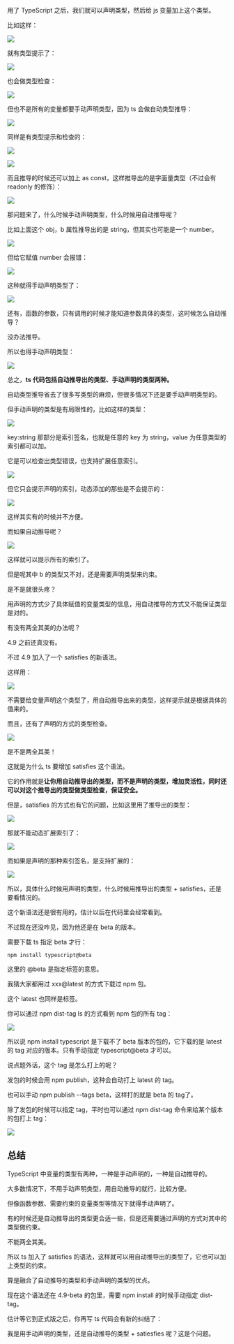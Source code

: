 ﻿用了 TypeScript 之后，我们就可以声明类型，然后给 js 变量加上这个类型。

比如这样：

![](https://p6-juejin.byteimg.com/tos-cn-i-k3u1fbpfcp/839d85fdabfd417da58b26a83766a23d~tplv-k3u1fbpfcp-watermark.image?)

就有类型提示了：

![](https://p1-juejin.byteimg.com/tos-cn-i-k3u1fbpfcp/a09cbb9ed5784dd5a279635edd65c9e2~tplv-k3u1fbpfcp-watermark.image?)

也会做类型检查：

![](https://p3-juejin.byteimg.com/tos-cn-i-k3u1fbpfcp/8c7de116c10e49479139a36962208e6b~tplv-k3u1fbpfcp-watermark.image?)

但也不是所有的变量都要手动声明类型，因为 ts 会做自动类型推导：

![](https://p6-juejin.byteimg.com/tos-cn-i-k3u1fbpfcp/72f234a1afcd484cbd7b229a77715e16~tplv-k3u1fbpfcp-watermark.image?)

同样是有类型提示和检查的：

![](https://p1-juejin.byteimg.com/tos-cn-i-k3u1fbpfcp/209405eef42f4c96b4a9fd76c0cd549b~tplv-k3u1fbpfcp-watermark.image?)

![](https://p1-juejin.byteimg.com/tos-cn-i-k3u1fbpfcp/331cbcf780e14b9b8d72d332621627b3~tplv-k3u1fbpfcp-watermark.image?)

而且推导的时候还可以加上 as const，这样推导出的是字面量类型（不过会有 readonly 的修饰）：

![](https://p6-juejin.byteimg.com/tos-cn-i-k3u1fbpfcp/13c6def9f769427692481c4b5c6eeae4~tplv-k3u1fbpfcp-watermark.image?)

那问题来了，什么时候手动声明类型，什么时候用自动推导呢？

比如上面这个 obj，b 属性推导出的是 string，但其实也可能是一个 number。

![](https://p1-juejin.byteimg.com/tos-cn-i-k3u1fbpfcp/260549661e1a4cd19c9cbd01264fa056~tplv-k3u1fbpfcp-watermark.image?)

但给它赋值 number 会报错：

![](https://p9-juejin.byteimg.com/tos-cn-i-k3u1fbpfcp/2b2c99dddfe54f5285f5151a1dbb72c1~tplv-k3u1fbpfcp-watermark.image?)

这种就得手动声明类型了：

![](https://p6-juejin.byteimg.com/tos-cn-i-k3u1fbpfcp/af795c82c84040e6b826d6ba92f89841~tplv-k3u1fbpfcp-watermark.image?)

还有，函数的参数，只有调用的时候才能知道参数具体的类型，这时候怎么自动推导？

没办法推导。

所以也得手动声明类型：

![](https://p6-juejin.byteimg.com/tos-cn-i-k3u1fbpfcp/ef027010480445fd9adc78246434a3d0~tplv-k3u1fbpfcp-watermark.image?)

总之，**ts 代码包括自动推导出的类型、手动声明的类型两种。**

自动类型推导省去了很多写类型的麻烦，但很多情况下还是要手动声明类型的。

但手动声明的类型是有局限性的，比如这样的类型：

![](https://p3-juejin.byteimg.com/tos-cn-i-k3u1fbpfcp/dc4c8f0d8bb84190a594d15614b1a99f~tplv-k3u1fbpfcp-watermark.image?)

key:string 那部分是索引签名，也就是任意的 key 为 string，value 为任意类型的索引都可以加。

它是可以检查出类型错误，也支持扩展任意索引。

![](https://p6-juejin.byteimg.com/tos-cn-i-k3u1fbpfcp/183373e7c4fe4c15a69c69c3a56d298f~tplv-k3u1fbpfcp-watermark.image?)

但它只会提示声明的索引，动态添加的那些是不会提示的：

![](https://p9-juejin.byteimg.com/tos-cn-i-k3u1fbpfcp/1b95c3811d994beaa0d29705c2fb0e11~tplv-k3u1fbpfcp-watermark.image?)

这样其实有的时候并不方便。

而如果自动推导呢？

![](https://p1-juejin.byteimg.com/tos-cn-i-k3u1fbpfcp/914931b66bc045238ef1ed66db534d65~tplv-k3u1fbpfcp-watermark.image?)

这样就可以提示所有的索引了。

但是呢其中 b 的类型又不对，还是需要声明类型来约束。

是不是就很头疼？

用声明的方式少了具体赋值的变量类型的信息，用自动推导的方式又不能保证类型是对的。

有没有两全其美的办法呢？

4.9 之前还真没有。

不过 4.9 加入了一个 satisfies 的新语法。

这样用：

![](https://p6-juejin.byteimg.com/tos-cn-i-k3u1fbpfcp/3d8c0eb910b346c5bda15fb7557982e7~tplv-k3u1fbpfcp-watermark.image?)

不需要给变量声明这个类型了，用自动推导出来的类型，这样提示就是根据具体的值来的。

而且，还有了声明的方式的类型检查。

![](https://p9-juejin.byteimg.com/tos-cn-i-k3u1fbpfcp/dad0bbbe7b0c40d4bd883975000eaf54~tplv-k3u1fbpfcp-watermark.image?)

是不是两全其美！

这就是为什么 ts 要增加 satisfies 这个语法。

它的作用就是**让你用自动推导出的类型，而不是声明的类型，增加灵活性，同时还可以对这个推导出的类型做类型检查，保证安全。**

但是，satisfies 的方式也有它的问题，比如这里用了推导出的类型：

![](https://p3-juejin.byteimg.com/tos-cn-i-k3u1fbpfcp/6c3ffcc06f644d6c87807e5999086aa7~tplv-k3u1fbpfcp-watermark.image?)

那就不能动态扩展索引了：

![](https://p1-juejin.byteimg.com/tos-cn-i-k3u1fbpfcp/19da355e509448869c32b201a1135050~tplv-k3u1fbpfcp-watermark.image?)

而如果是声明的那种索引签名，是支持扩展的：

![](https://p9-juejin.byteimg.com/tos-cn-i-k3u1fbpfcp/48529f4d86d44178af2c6fc158158007~tplv-k3u1fbpfcp-watermark.image?)

所以，具体什么时候用声明的类型，什么时候用推导出的类型 + satisfies，还是要看情况的。

这个新语法还是很有用的，估计以后在代码里会经常看到。

不过现在还没咋见，因为他还是在 beta 的版本。

需要下载 ts 指定 beta 才行：

```
npm install typescript@beta
```

这里的 @beta 是指定标签的意思。

我猜大家都用过 xxx@latest 的方式下载过 npm 包。

这个 latest 也同样是标签。

你可以通过 npm dist-tag ls 的方式看到 npm 包的所有 tag：

![](https://p3-juejin.byteimg.com/tos-cn-i-k3u1fbpfcp/bd9fb726c49b4a02b84c6978c31e9952~tplv-k3u1fbpfcp-watermark.image?)

所以说 npm install typescript 是下载不了 beta 版本的包的，它下载的是 latest 的 tag 对应的版本。只有手动指定 typescript@beta 才可以。

说点题外话，这个 tag 是怎么打上的呢？

发包的时候会用 npm publish，这种会自动打上 latest 的 tag。

也可以手动 npm publish --tags beta，这样打的就是 beta 的 tag了。

除了发包的时候可以指定 tag，平时也可以通过 npm dist-tag 命令来给某个版本的包打上 tag：

![](https://p9-juejin.byteimg.com/tos-cn-i-k3u1fbpfcp/0656476f5be646a8b1ec3cc00bb320b9~tplv-k3u1fbpfcp-watermark.image?)

## 总结

TypeScript 中变量的类型有两种，一种是手动声明的，一种是自动推导的。

大多数情况下，不用手动声明类型，用自动推导的就行，比较方便。

但像函数参数、需要约束的变量类型等情况下就得手动声明了。

有的时候还是自动推导出的类型更合适一些，但是还需要通过声明的方式对其中的类型做约束。

不能两全其美。

所以 ts 加入了 satisfies 的语法，这样就可以用自动推导出的类型了，它也可以加上类型的约束。

算是融合了自动推导的类型和手动声明的类型的优点。

现在这个语法还在 4.9-beta 的包里，需要 npm install 的时候手动指定 dist-tag。

估计等它到正式版之后，你再写 ts 代码会有新的纠结了：

我是用手动声明的类型，还是自动推导的类型 + satiesfies 呢？这是个问题。
